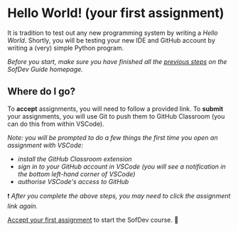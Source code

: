 # Hello World! (your first assignment)

It is tradition to test out any new programming system by writing a _Hello World_. Shortly, you will be testing your new IDE and GitHub account by writing a (very) simple Python program.

_Before you start, make sure you have finished all the [previous steps](README.md#first-time) on the SofDev Guide homepage._

## Where do I go?

To **accept** assignments, you will need to follow a provided link. To **submit** your assignments, you will use Git to push them to GitHub Classroom (you can do this from within VSCode).

_Note: you will be prompted to do a few things the first time you open an assignment with VSCode:_

* _install the GitHub Classroom extension_
* _sign in to your GitHub account in VSCode (you will see a notification in the bottom left-hand corner of VSCode)_
* _authorise VSCode's access to GitHub_

❗️ _After you complete the above steps, you may need to click the assignment link again._

[Accept your first assignment](https://classroom.github.com/a/87hG6vXR) to start the SofDev course. 🔰